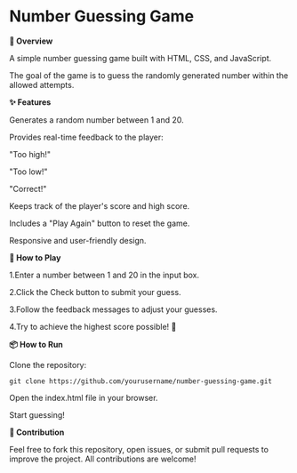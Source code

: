 # Number Guessing Game

**📖 Overview**

A simple number guessing game built with HTML, CSS, and JavaScript.

The goal of the game is to guess the randomly generated number within the allowed attempts.

**✨ Features**

Generates a random number between 1 and 20.

Provides real-time feedback to the player:

"Too high!"
        
"Too low!"
        
"Correct!"
        
Keeps track of the player's score and high score.

Includes a "Play Again" button to reset the game.

Responsive and user-friendly design.


**🚀 How to Play**

1.Enter a number between 1 and 20 in the input box.

2.Click the Check button to submit your guess.

3.Follow the feedback messages to adjust your guesses.

4.Try to achieve the highest score possible! 🎉

**📦 How to Run**

Clone the repository:

    git clone https://github.com/yourusername/number-guessing-game.git
    
Open the index.html file in your browser.

Start guessing!

**🤝 Contribution**

Feel free to fork this repository, open issues, or submit pull requests to improve the project. All contributions are welcome!

